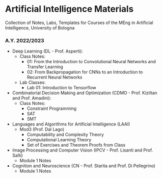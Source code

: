 # Artificial Intelligence Materials
Collection of Notes, Labs, Templates for Courses of the MEng in Artificial Intelligence, University of Bologna

### A.Y. 2022/2023
- Deep Learning (DL - Prof. Asperti):
    -  Class Notes:
        - 01: From the Introduction to Convolutional Neural Networks and Transfer Learning
        - 02: From Backpropagation for CNNs to an Introduction to Recurrent Neural Networks
    -  Lab Classes:
        - Lab 01: Introduction to Tensorflow
- Combinatorial Decision Making and Optimization (CDMO - Prof. Kiziltan and Prof. Amadini):
    - Class Notes:
        - Constraint Programming
        - SAT
        - SMT
- Languages and Algorithms for Artificial Intelligence (LAAI)
    - Mod3 (Prof. Dal Lago)
        - Computability and Complexity Theory
        - Computational Learning Theory
        - Set of Exercises and Theorem Proofs from Class
- Image Processing and Computer Vision (IPCV - Prof. Lisanti and Prof. Salti)
    - Module 1 Notes
- Cognition and Neuroscience (CN - Prof. Starita and Prof. Di Pellegrino)
    - Module 1 Notes
